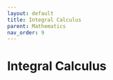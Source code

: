 ```yaml
---
layout: default
title: Integral Calculus
parent: Mathematics
nav_order: 9
---
```


# Integral Calculus
